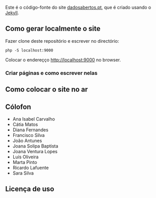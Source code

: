 Este é o código-fonte do site [dadosabertos.pt](http://dadosabertos.pt), que é criado usando o [Jekyll](https://jekyllrb.com/).

## Como gerar localmente o site

Fazer clone deste repositório e escrever no directório:
```
php -S localhost:9000
```

Colocar o endereçço [http://localhost:9000](http://localhost:9000) no browser.

### Criar páginas e como escrever nelas


## Como colocar o site no ar



## Cólofon

* Ana Isabel Carvalho
* Cátia Matos
* Diana Fernandes
* Francisco Silva
* João Antunes
* Joana Solipa Baptista
* Joana Ventura Lopes
* Luís Oliveira
* Marta Pinto
* Ricardo Lafuente
* Sara Silva


## Licença de uso
